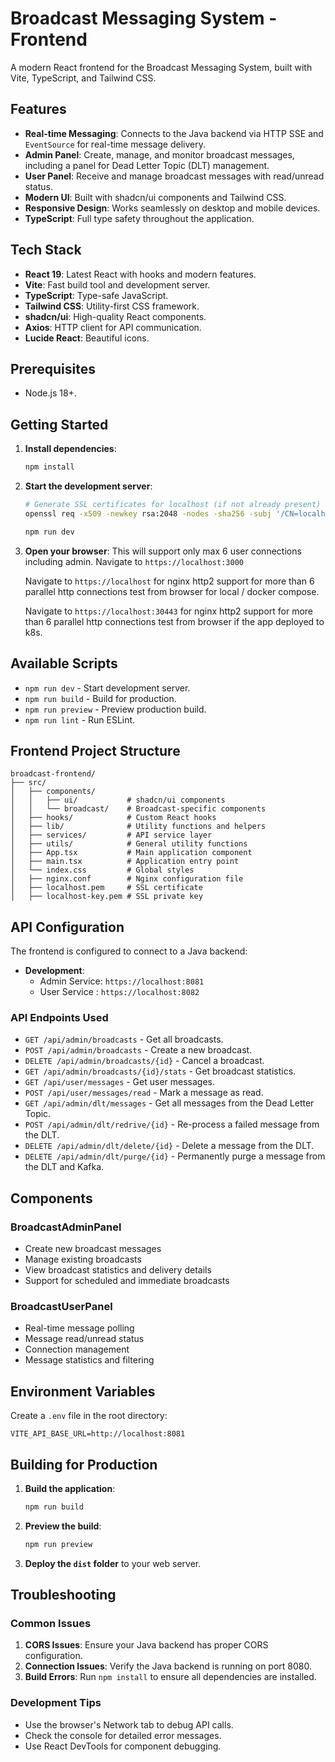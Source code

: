 # Broadcast Messaging System - Frontend

A modern React frontend for the Broadcast Messaging System, built with Vite, TypeScript, and Tailwind CSS.

## Features

- **Real-time Messaging**: Connects to the Java backend via HTTP SSE and `EventSource` for real-time message delivery.
- **Admin Panel**: Create, manage, and monitor broadcast messages, including a panel for Dead Letter Topic (DLT) management.
- **User Panel**: Receive and manage broadcast messages with read/unread status.
- **Modern UI**: Built with shadcn/ui components and Tailwind CSS.
- **Responsive Design**: Works seamlessly on desktop and mobile devices.
- **TypeScript**: Full type safety throughout the application.

## Tech Stack

- **React 19**: Latest React with hooks and modern features.
- **Vite**: Fast build tool and development server.
- **TypeScript**: Type-safe JavaScript.
- **Tailwind CSS**: Utility-first CSS framework.
- **shadcn/ui**: High-quality React components.
- **Axios**: HTTP client for API communication.
- **Lucide React**: Beautiful icons.

## Prerequisites

- Node.js 18+.

## Getting Started

1.  **Install dependencies**:
    ```bash
    npm install
    ```

2.  **Start the development server**:
    ```bash
    # Generate SSL certificates for localhost (if not already present)
    openssl req -x509 -newkey rsa:2048 -nodes -sha256 -subj '/CN=localhost' -keyout localhost-key.pem -out localhost.pem -days 3650

    npm run dev
    ```

3.  **Open your browser**:
    This will support only max 6 user connections including admin.
    Navigate to `https://localhost:3000`

    Navigate to `https://localhost` for nginx http2 support for more than 6 parallel http connections test from browser for local / docker compose.

    Navigate to `https://localhost:30443` for nginx http2 support for more than 6 parallel http connections test from browser if the app deployed to k8s.

## Available Scripts

-   `npm run dev` - Start development server.
-   `npm run build` - Build for production.
-   `npm run preview` - Preview production build.
-   `npm run lint` - Run ESLint.

## Frontend Project Structure

```
broadcast-frontend/
├── src/
│   ├── components/
│   │   ├── ui/           # shadcn/ui components
│   │   └── broadcast/    # Broadcast-specific components
│   ├── hooks/            # Custom React hooks
│   ├── lib/              # Utility functions and helpers
│   ├── services/         # API service layer
│   ├── utils/            # General utility functions
│   ├── App.tsx           # Main application component
│   ├── main.tsx          # Application entry point
│   └── index.css         # Global styles
│   ├── nginx.conf        # Nginx configuration file
│   ├── localhost.pem     # SSL certificate
│   ├── localhost-key.pem # SSL private key
```

## API Configuration

The frontend is configured to connect to a Java backend:

- **Development**: 
    - Admin Service: `https://localhost:8081` 
    - User Service : `https://localhost:8082`

### API Endpoints Used

-   `GET /api/admin/broadcasts` - Get all broadcasts.
-   `POST /api/admin/broadcasts` - Create a new broadcast.
-   `DELETE /api/admin/broadcasts/{id}` - Cancel a broadcast.
-   `GET /api/admin/broadcasts/{id}/stats` - Get broadcast statistics.
-   `GET /api/user/messages` - Get user messages.
-   `POST /api/user/messages/read` - Mark a message as read.
-   `GET /api/admin/dlt/messages` - Get all messages from the Dead Letter Topic.
-   `POST /api/admin/dlt/redrive/{id}` - Re-process a failed message from the DLT.
-   `DELETE /api/admin/dlt/delete/{id}` - Delete a message from the DLT.
-   `DELETE /api/admin/dlt/purge/{id}` - Permanently purge a message from the DLT and Kafka.

## Components

### BroadcastAdminPanel
- Create new broadcast messages
- Manage existing broadcasts
- View broadcast statistics and delivery details
- Support for scheduled and immediate broadcasts

### BroadcastUserPanel
- Real-time message polling
- Message read/unread status
- Connection management
- Message statistics and filtering

## Environment Variables

Create a `.env` file in the root directory:

```env
VITE_API_BASE_URL=http://localhost:8081
```

## Building for Production

1. **Build the application**:
   ```bash
   npm run build
   ```

2. **Preview the build**:
   ```bash
   npm run preview
   ```

3. **Deploy the `dist` folder** to your web server.

## Troubleshooting

### Common Issues

1. **CORS Issues**: Ensure your Java backend has proper CORS configuration.
2. **Connection Issues**: Verify the Java backend is running on port 8080.
3. **Build Errors**: Run `npm install` to ensure all dependencies are installed.

### Development Tips

- Use the browser's Network tab to debug API calls.
- Check the console for detailed error messages.
- Use React DevTools for component debugging.
